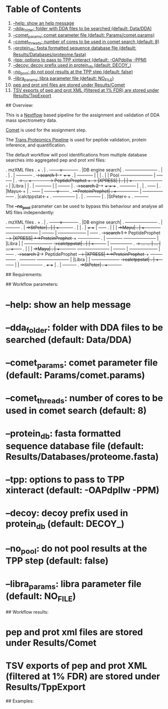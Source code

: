 
# Table of Contents

1.  [&#x2013;help:          show an help message](#org25dfd6d)
2.  [&#x2013;dda<sub>folder</sub>:    folder with DDA files to be searched (default: Data/DDA)](#org23ffc58)
3.  [&#x2013;comet<sub>params</sub>:  comet parameter file (default: Params/comet.params)](#org463d475)
4.  [&#x2013;comet<sub>threads</sub>: number of cores to be used in comet search (default: 8)](#org0c24314)
5.  [&#x2013;protein<sub>db</sub>:    fasta formatted sequence database file (default: Results/Databases/proteome.fasta)](#org85aa573)
6.  [&#x2013;tpp:           options to pass to TPP xinteract (default: -OAPdplIw -PPM)](#org03f31ce)
7.  [&#x2013;decoy:         decoy prefix used in protein<sub>db</sub> (default: DECOY\_)](#org7bc4899)
8.  [&#x2013;no<sub>pool</sub>:       do not pool results at the TPP step (default: false)](#org6296479)
9.  [&#x2013;libra<sub>params</sub>:  libra parameter file (default: NO<sub>FILE</sub>)](#org06ef832)
10. [pep and prot xml files are stored under Results/Comet](#org03c6893)
11. [TSV exports of pep and prot XML (filtered at 1% FDR) are stored under Results/TppExport](#org4f00aa5)

\## Overview:

This is a [Nextflow](<https://www.nextflow.io/>) based pipeline for the assignment and validation of DDA mass spectrometry data.

[Comet](<http://comet-ms.sourceforge.net/>) is used for the assignment step.

The [Trans Proteomics Pipeline](<http://tools.proteomecenter.org/wiki/index.php?title=Software:TPP>) is used for peptide validation, protein inference, and quantification.

The default workflow will pool identifications from multiple database searches into aggregated pep and prot xml files:

.    mzXML files
.         +
.         |
. <del>--&#x2013;&#x2014;v--------</del>
. |DB engine search|
. <del>----------------</del>
. |
. |
. | <del>--------</del>
. <del>->search 1</del>&#x2013;+                           <del>+        +</del>
. | <del>--------</del>  |                           |          |
. |             | Pool  <del>----------------</del>  | <del>------</del> |
. <del>->  &#x2026;  +------&#x2013;&#x2014;> PeptideProphet +&#x2013;> |XPRESS| |
. |             |       +----------------</del>  | |Libra | |
. | <del>--------</del>  |                           | <del>------</del> |
. <del>->search 2</del>&#x2013;+                           <del>+   +    +</del>
.   <del>--------</del>                                   |
.                                                |
.                              <del>----</del>            |
.                              |Mayu<-+          |
.                              <del>----</del> | <del>---&#x2013;&#x2014;v-----</del>
.                                     <del>-+ProteinProphet|
.                       +-----------</del> | <del>--------------</del>
.                       |calctppstat<-+
.                       <del>-----------</del> |
.                                     |
.                           <del>-------</del> |
.                           |StPeter<-+
.                           <del>-------</del>

The **&#x2013;no<sub>pool</sub>** parameter can be used to bypass this behaviour and analyse all MS files independently:

.    mzXML files
.         +
.         |
. <del>--&#x2013;&#x2014;v--------</del>
. |DB engine search|
. <del>----------------</del>
. |                                                                <del>-------</del>
. |                                                              <del>->StPeter|
. |                                                              | +-------</del>
. |                                                              |
. |                                <del>+        +</del>                  | <del>----</del>
. |                                |          |                  <del>->Mayu|
. | +--------</del> <del>----------------</del>  | <del>------</del> | <del>--------------</del> | <del>----</del>
. <del>->search 1</del>-> PeptideProphet <del>&#x2013;> |XPRESS| +->ProteinProphet</del>-+ <del>-----------</del>
. | <del>--------</del> <del>----------------</del>  | |Libra | | <del>--------------</del> <del>->calctppstat|
. |                                | +------</del> |                    <del>-----------</del>
. <del>->  &#x2026;           &#x2026;           |   &#x2026;    |       &#x2026;          +----</del>
. |                                |          |                  <del>->Mayu|
. | +--------</del> <del>----------------</del>  | <del>------</del> | <del>--------------</del> | <del>----</del>
. <del>->search 2</del>-> PeptideProphet <del>&#x2013;> |XPRESS| +->ProteinProphet</del>-+ <del>-----------</del>
.   <del>--------</del> <del>----------------</del>  | |Libra | | <del>--------------</del> <del>->calctppstat|
.                                  | +------</del> |                  | <del>-----------</del>
.                                  <del>+        +</del>                  |
.                                                                | <del>-------</del>
.                                                                <del>->StPeter|
.                                                                  +-------</del>

\## Requirements:

\## Workflow parameters:


<a id="org25dfd6d"></a>

# &#x2013;help:          show an help message


<a id="org23ffc58"></a>

# &#x2013;dda<sub>folder</sub>:    folder with DDA files to be searched (default: Data/DDA)


<a id="org463d475"></a>

# &#x2013;comet<sub>params</sub>:  comet parameter file (default: Params/comet.params)


<a id="org0c24314"></a>

# &#x2013;comet<sub>threads</sub>: number of cores to be used in comet search (default: 8)


<a id="org85aa573"></a>

# &#x2013;protein<sub>db</sub>:    fasta formatted sequence database file (default: Results/Databases/proteome.fasta)


<a id="org03f31ce"></a>

# &#x2013;tpp:           options to pass to TPP xinteract (default: -OAPdplIw -PPM)


<a id="org7bc4899"></a>

# &#x2013;decoy:         decoy prefix used in protein<sub>db</sub> (default: DECOY\_)


<a id="org6296479"></a>

# &#x2013;no<sub>pool</sub>:       do not pool results at the TPP step (default: false)


<a id="org06ef832"></a>

# &#x2013;libra<sub>params</sub>:  libra parameter file (default: NO<sub>FILE</sub>)

\## Workflow results:


<a id="org03c6893"></a>

# pep and prot xml files are stored under Results/Comet


<a id="org4f00aa5"></a>

# TSV exports of pep and prot XML (filtered at 1% FDR) are stored under Results/TppExport

\## Examples:


